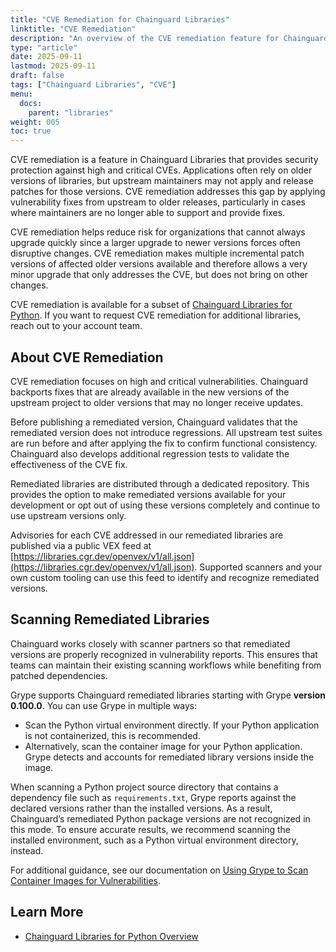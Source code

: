 ```yaml
---
title: "CVE Remediation for Chainguard Libraries"
linktitle: "CVE Remediation"
description: "An overview of the CVE remediation feature for Chainguard Libraries."
type: "article"
date: 2025-09-11
lastmod: 2025-09-11
draft: false
tags: ["Chainguard Libraries", "CVE"]
menu:
  docs:
    parent: "libraries"
weight: 005
toc: true
---
```


CVE remediation is a feature in Chainguard Libraries that provides security
protection against high and critical CVEs. Applications often rely on older
versions of libraries, but upstream maintainers may not apply and release
patches for those versions. CVE remediation addresses this gap by applying
vulnerability fixes from upstream to older releases, particularly in cases where
maintainers are no longer able to support and provide fixes.

CVE remediation helps reduce risk for organizations that cannot always upgrade
quickly since a larger upgrade to newer versions forces often disruptive
changes. CVE remediation makes multiple incremental patch versions of affected
older versions available and therefore allows a very minor upgrade that only
addresses the CVE, but does not bring on other changes.

CVE remediation is available for a subset of [Chainguard Libraries for
Python](/chainguard/libraries/python/overview). If you want to request CVE
remediation for additional libraries, reach out to your account team.

## About CVE Remediation

CVE remediation focuses on high and critical vulnerabilities. Chainguard
backports fixes that are already available in the new versions of the upstream
project to older versions that may no longer receive updates.

Before publishing a remediated version, Chainguard validates that the remediated
version does not introduce regressions. All upstream test suites are run before
and after applying the fix to confirm functional consistency. Chainguard also
develops additional regression tests to validate the effectiveness of the CVE
fix.

Remediated libraries are distributed through a dedicated repository. This
provides the option to make remediated versions available for your development
or opt out of using these versions completely and continue to use upstream
versions only.

Advisories for each CVE addressed in our remediated libraries are published via
a public VEX feed at
[https://libraries.cgr.dev/openvex/v1/all.json](https://libraries.cgr.dev/openvex/v1/all.json).
Supported scanners and your own custom tooling can use this feed to identify and
recognize remediated versions.

## Scanning Remediated Libraries

Chainguard works closely with scanner partners so that remediated versions are
properly recognized in vulnerability reports. This ensures that teams can
maintain their existing scanning workflows while benefiting from patched
dependencies.

Grype supports Chainguard remediated libraries starting with Grype **version
0.100.0**. You can use Grype in multiple ways:

- Scan the Python virtual environment directly. If your Python application is
  not containerized, this is recommended.
- Alternatively, scan the container image for your Python application. Grype
  detects and accounts for remediated library versions inside the image.

When scanning a Python project source directory that contains a dependency file
such as `requirements.txt`, Grype reports against the declared versions rather
than the installed versions. As a result, Chainguard’s remediated Python package
versions are not recognized in this mode. To ensure accurate results, we
recommend scanning the installed environment, such as a Python virtual
environment directory, instead.

For additional guidance, see our documentation on [Using Grype to Scan Container
Images for
Vulnerabilities](/chainguard/chainguard-images/staying-secure/working-with-scanners/grype-tutorial/index).

## Learn More

- [Chainguard Libraries for Python Overview](/chainguard/libraries/python/overview)
